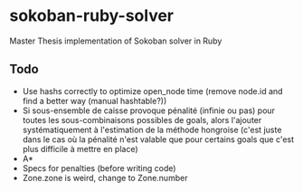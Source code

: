 # sokoban-ruby-solver

Master Thesis implementation of Sokoban solver in Ruby

## Todo

 * Use hashs correctly to optimize open_node time (remove node.id and find a better way (manual hashtable?))
 * Si sous-ensemble de caisse provoque pénalité (infinie ou pas) pour toutes les
   sous-combinaisons possibles de goals, alors l'ajouter systématiquement à l'estimation de la
   méthode hongroise (c'est juste dans le cas où la pénalité n'est valable que
   pour certains goals que c'est plus difficile à mettre en place)
 * A*
 * Specs for penalties (before writing code)
 * Zone.zone is weird, change to Zone.number
